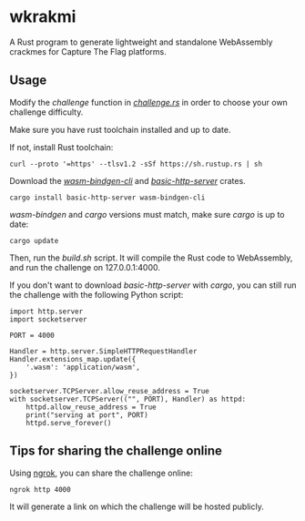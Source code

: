# wkrakmi

A Rust program to generate lightweight and standalone WebAssembly crackmes for Capture The Flag platforms.


## Usage

Modify the *challenge* function in *[challenge.rs](https://github.com/bernsteining/wkrakmi/blob/master/src/challenge.rs)* in order to choose your own challenge difficulty.

Make sure you have rust toolchain installed and up to date.

If not, install Rust toolchain:

```
curl --proto '=https' --tlsv1.2 -sSf https://sh.rustup.rs | sh
```

Download the *[wasm-bindgen-cli](https://crates.io/crates/wasm-bindgen-cli)* and *[basic-http-server](https://crates.io/crates/basic-http-server)* crates.

```
cargo install basic-http-server wasm-bindgen-cli
```

*wasm-bindgen* and *cargo* versions must match, make sure *cargo* is up to date:

```
cargo update
```

Then, run the *build.sh* script. It will compile the Rust code to WebAssembly, and run the challenge on 127.0.0.1:4000.

If you don't want to download *basic-http-server* with *cargo*, you can still run the challenge with the following Python script:

```
import http.server
import socketserver

PORT = 4000

Handler = http.server.SimpleHTTPRequestHandler
Handler.extensions_map.update({
    '.wasm': 'application/wasm',
})

socketserver.TCPServer.allow_reuse_address = True
with socketserver.TCPServer(("", PORT), Handler) as httpd:
    httpd.allow_reuse_address = True
    print("serving at port", PORT)
    httpd.serve_forever()
```

## Tips for sharing the challenge online

Using [ngrok](https://ngrok.com/), you can share the challenge online:

```
ngrok http 4000
```

It will generate a link on which the challenge will be hosted publicly.